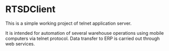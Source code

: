 # RTSDClient

This is a simple working project of telnet application server.

It is intended for automation of several warehouse operations using mobile computers via telnet protocol.
Data transfer to ERP is carried out through web services.
